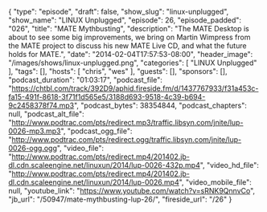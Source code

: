 {
  "type": "episode",
  "draft": false,
  "show_slug": "linux-unplugged",
  "show_name": "LINUX Unplugged",
  "episode": 26,
  "episode_padded": "026",
  "title": "MATE Mythbusting",
  "description": "The MATE Desktop is about to see some big improvements, we bring on Martin Wimpress from the MATE project to discuss his new MATE Live CD, and what the future holds for MATE.",
  "date": "2014-02-04T17:57:53-08:00",
  "header_image": "/images/shows/linux-unplugged.png",
  "categories": [
    "LINUX Unplugged"
  ],
  "tags": [],
  "hosts": [
    "chris",
    "wes"
  ],
  "guests": [],
  "sponsors": [],
  "podcast_duration": "01:03:17",
  "podcast_file": "https://chtbl.com/track/392D9/aphid.fireside.fm/d/1437767933/f31a453c-fa15-491f-8618-3f71f1d565e5/3188d693-9518-4c39-b694-9c2458378f74.mp3",
  "podcast_bytes": 38354844,
  "podcast_chapters": null,
  "podcast_alt_file": "http://www.podtrac.com/pts/redirect.mp3/traffic.libsyn.com/jnite/lup-0026-mp3.mp3",
  "podcast_ogg_file": "http://www.podtrac.com/pts/redirect.ogg/traffic.libsyn.com/jnite/lup-0026-ogg.ogg",
  "video_file": "http://www.podtrac.com/pts/redirect.mp4/201402.jb-dl.cdn.scaleengine.net/linuxun/2014/lup-0026-432p.mp4",
  "video_hd_file": "http://www.podtrac.com/pts/redirect.mp4/201402.jb-dl.cdn.scaleengine.net/linuxun/2014/lup-0026.mp4",
  "video_mobile_file": null,
  "youtube_link": "https://www.youtube.com/watch?v=sRNK9QnnvCo",
  "jb_url": "/50947/mate-mythbusting-lup-26/",
  "fireside_url": "/26"
}

